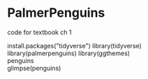 # PalmerPenguins
code for textbook ch 1

install.packages("tidyverse")
library(tidyverse)  
library(palmerpenguins)
library(ggthemes)  
penguins  
glimpse(penguins)  
